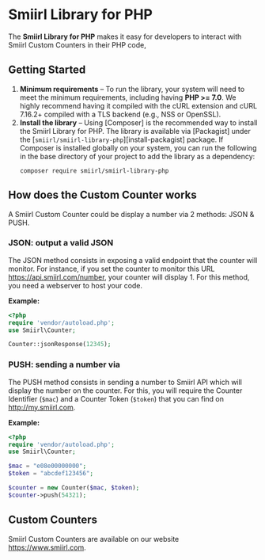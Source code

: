 # Smiirl Library for PHP

The **Smiirl Library for PHP** makes it easy for developers to interact with Smiirl Custom Counters in their PHP code, 

## Getting Started

1. **Minimum requirements** – To run the library, your system will need to meet the
   minimum requirements, including having **PHP >= 7.0**.
   We highly recommend having it compiled with the cURL extension and cURL
   7.16.2+ compiled with a TLS backend (e.g., NSS or OpenSSL).
1. **Install the library** – Using [Composer] is the recommended way to install the
   Smiirl Library for PHP. The library is available via [Packagist] under the
   [`smiirl/smiirl-library-php`][install-packagist] package. If Composer is installed globally on your system, you can run the following in the base directory of your project to add the library as a dependency:
   ```
   composer require smiirl/smiirl-library-php
   ```

## How does the Custom Counter works

A Smiirl Custom Counter could be display a number via 2 methods: JSON & PUSH.

### JSON: output a valid JSON

The JSON method consists in exposing a valid endpoint that the counter will monitor. 
For instance, if you set the counter to monitor this URL https://api.smiirl.com/number, your counter will display 1. 
For this method, you need a webserver to host your code.

**Example:**

```php
<?php
require 'vendor/autoload.php';
use Smiirl\Counter;

Counter::jsonResponse(12345);
```

### PUSH: sending a number via 

The PUSH method consists in sending a number to Smiirl API which will display the number on the counter. For this, you will require the Counter Identifier (```$mac```) and a Counter Token (```$token```) that you can find on http://my.smiirl.com.

**Example:**
```php
<?php
require 'vendor/autoload.php';
use Smiirl\Counter;

$mac = "e08e00000000";
$token = "abcdef123456";

$counter = new Counter($mac, $token);
$counter->push(54321);
```

## Custom Counters

Smiirl Custom Counters are available on our website https://www.smiirl.com.

